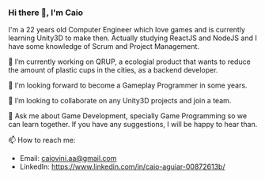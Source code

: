 ### Hi there 👋, I'm Caio



I'm a 22 years old Computer Engineer which love games and is currently learning Unity3D to make then. 
Actually studying ReactJS and NodeJS and I have some knowledge of Scrum and Project Management.

🔭 I’m currently working on QRUP, a ecologial product that wants to reduce the amount of plastic cups in the cities, as a backend developer.

🌱 I'm looking forward to become a Gameplay Programmer in some years.

👯 I’m looking to collaborate on any Unity3D projects and join a team.

💬 Ask me about Game Development, specially Game Programming so we can learn together.
If you have any suggestions, I will be happy to hear than.

📫 How to reach me: 
  - Email: caiovini.aa@gmail.com
  - LinkedIn: https://www.linkedin.com/in/caio-aguiar-00872613b/
